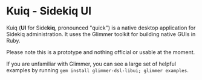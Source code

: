# Kuiq - Sidekiq UI

Kuiq (**UI** for Side**kiq**, pronounced "quick") is a native desktop application for Sidekiq administration. It uses the Glimmer toolkit for building native GUIs in Ruby.

Please note this is a prototype and nothing official or usable at the moment.

If you are unfamiliar with Glimmer, you can see a large set of helpful examples by running `gem install glimmer-dsl-libui; glimmer examples`.